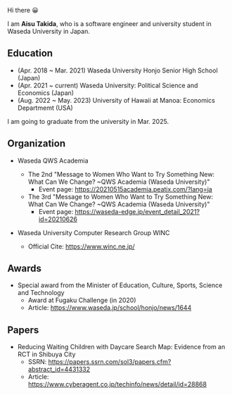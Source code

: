 Hi there 😀

I am **Aisu Takida**, who is a software engineer and university student in Waseda University in Japan.

## Education
- (Apr. 2018 ~ Mar. 2021) Waseda University Honjo Senior High School (Japan)
- (Apr. 2021 ~ current) Waseda University: Political Science and Economics (Japan)
- (Aug. 2022 ~ May. 2023) University of Hawaii at Manoa: Economics Departmemt (USA)

I am going to graduate from the university in Mar. 2025.

## Organization
- Waseda QWS Academia
  - The 2nd "Message to Women Who Want to Try Something New: What Can We Change? ~QWS Academia (Waseda University)"
    - Event page: https://20210515academia.peatix.com/?lang=ja
  - The 3rd "Message to Women Who Want to Try Something New: What Can We Change? ~QWS Academia (Waseda University)"
    - Event page: https://waseda-edge.jp/event_detail_2021?id=20210626

- Waseda University Computer Research Group WINC
  - Official Cite: https://www.winc.ne.jp/

## Awards
- Special award from the Minister of Education, Culture, Sports, Science and Technology
  - Award at Fugaku Challenge (in 2020)
  - Article: https://www.waseda.jp/school/honjo/news/1644

## Papers
- Reducing Waiting Children with Daycare Search Map: Evidence from an RCT in Shibuya City
  - SSRN: https://papers.ssrn.com/sol3/papers.cfm?abstract_id=4431332
  - Article: https://www.cyberagent.co.jp/techinfo/news/detail/id=28868
